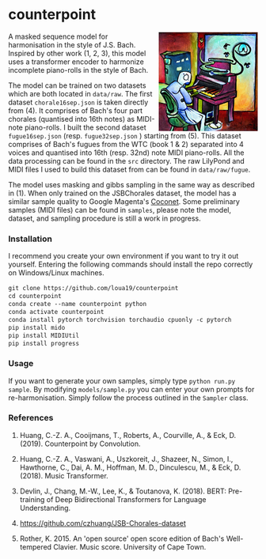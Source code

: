 
# counterpoint

<img align="right" style="margin-left: 5px;" src="piano.jpg" width="200" height="200">

A masked sequence model for harmonisation in the style of J.S. Bach. Inspired by other work (1, 2, 3), this model uses a transformer encoder to harmonize incomplete piano-rolls in the style of Bach.

The model can be trained on two datasets which are both located in ```data/raw```. The first dataset ```chorale16sep.json``` is taken directly from (4). It comprises of Bach's four part chorales (quantised into 16th notes) as MIDI-note piano-rolls. I built the second dataset ```fugue16sep.json``` (resp. ```fugue32sep.json``` ) starting from (5). This dataset comprises of Bach's fugues from the WTC (book 1 & 2) separated into 4 voices and quantised into 16th (resp. 32nd) note MIDI piano-rolls. All the data processing can be found in the ```src``` directory. The raw LilyPond and MIDI files I used to build this dataset from can be found in ```data/raw/fugue```.

The model uses masking and gibbs sampling in the same way as described in (1). When only trained on the JSBChorales dataset, the model has a similar sample quality to Google Magenta's [Coconet](https://magenta.tensorflow.org/coconet). Some preliminary samples (MIDI files) can be found in ```samples```, please note the model, dataset, and sampling procedure is still a work in progress.

### Installation

I recommend you create your own environment if you want to try it out yourself. Entering the following commands should install the repo correctly on Windows/Linux machines.

```
git clone https://github.com/loua19/counterpoint
cd counterpoint
conda create --name counterpoint python
conda activate counterpoint
conda install pytorch torchvision torchaudio cpuonly -c pytorch
pip install mido
pip install MIDIUtil
pip install progress
```

### Usage

If you want to generate your own samples, simply type ```python run.py sample```. By modifying ```models/sample.py``` you can enter your own prompts for re-harmonisation. Simply follow the process outlined in the ```Sampler``` class.

### References

1. Huang, C.-Z. A., Cooijmans, T., Roberts, A., Courville, A., & Eck, D. (2019). Counterpoint by Convolution.

2. Huang, C.-Z. A., Vaswani, A., Uszkoreit, J., Shazeer, N., Simon, I., Hawthorne, C., Dai, A. M., Hoffman, M. D., Dinculescu, M., & Eck, D. (2018). Music Transformer.

3. Devlin, J., Chang, M.-W., Lee, K., & Toutanova, K. (2018). BERT: Pre-training of Deep Bidirectional Transformers for Language Understanding.

4. https://github.com/czhuang/JSB-Chorales-dataset

5. Rother, K. 2015. An 'open source' open score edition of Bach's Well-tempered Clavier. Music score. University of Cape Town.